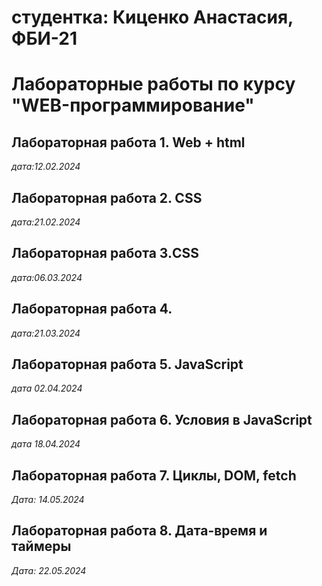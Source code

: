 # студентка: Киценко Анастасия, ФБИ-21

# Лабораторные работы по курсу "WEB-программирование"

## Лабораторная работа 1. Web + html

*дата:12.02.2024*

## Лабораторная работа 2. CSS

*дата:21.02.2024*

## Лабораторная работа 3.CSS

*дата:06.03.2024*

## Лабораторная работа 4.

*дата:21.03.2024*

## Лабораторная работа 5. JavaScript

*дата 02.04.2024*

## Лабораторная работа 6. Условия в JavaScript

*дата 18.04.2024*

## Лабораторная работа 7. Циклы, DOM, fetch

*Дата: 14.05.2024*

## Лабораторная работа 8. Дата-время и таймеры

*Дата: 22.05.2024*
